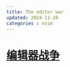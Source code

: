 ```yaml
---
title: The editor war
updated: 2024-11-20
categories : nvim
---
```

# [编辑器战争](https://en.wikipedia.org/wiki/Editor_war)


